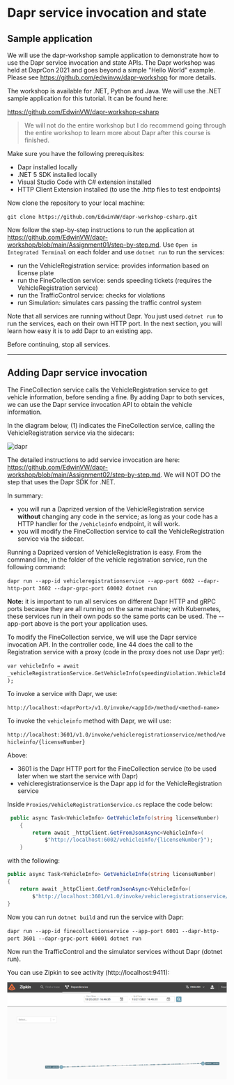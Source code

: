 # Dapr service invocation and state

## Sample application

We will use the dapr-workshop sample application to demonstrate how to use the Dapr service invocation and state APIs. The Dapr workshop was held at DaprCon 2021 and goes beyond a simple "Hello World" example. Please see https://github.com/edwinvw/dapr-workshop for more details.

The workshop is available for .NET, Python and Java. We will use the .NET sample application for this tutorial. It can be found here:

https://github.com/EdwinVW/dapr-workshop-csharp

> We will not do the entire workshop but I do recommend going through the entire workshop to learn more about Dapr after this course is finished.

Make sure you have the following prerequisites:
- Dapr installed locally
- .NET 5 SDK installed locally
- Visual Studio Code with C# extension installed
- HTTP Client Extension installed (to use the .http files to test endpoints)

Now clone the repository to your local machine:

`git clone https://github.com/EdwinVW/dapr-workshop-csharp.git`

Now follow the step-by-step instructions to run the application at https://github.com/EdwinVW/dapr-workshop/blob/main/Assignment01/step-by-step.md. Use `Open in Integrated Terminal` on each folder and use `dotnet run` to run the services:
- run the VehicleRegistration service: provides information based on license plate
- run the FineCollection service: sends speeding tickets (requires the VehicleRegistration service)
- run the TrafficControl service: checks for violations
- run Simulation: simulates cars passing the traffic control system

Note that all services are running without Dapr. You just used `dotnet run` to run the services, each on their own HTTP port. In the next section, you will learn how easy it is to add Dapr to an existing app.

Before continuing, stop all services.

----------

## Adding Dapr service invocation

The FineCollection service calls the VehicleRegistration service to get vehicle information, before sending a fine. By adding Dapr to both services, we can use the Dapr service invocation API to obtain the vehicle information.

In the diagram below, (1) indicates the FineCollection service, calling the VehicleRegistration service via the sidecars:

![dapr](https://github.com/EdwinVW/dapr-workshop/blob/main/img/dapr-setup.png?raw=true)


The detailed instructions to add service invocation are here: https://github.com/EdwinVW/dapr-workshop/blob/main/Assignment02/step-by-step.md. We will NOT DO the step that uses the Dapr SDK for .NET.

In summary:
- you will run a Daprized version of the VehicleRegistration service **without** changing any code in the service; as long as your code has a HTTP handler for the `/vehicleinfo` endpoint, it will work.
- you will modify the FineCollection service to call the VehicleRegistration service via the sidecar.

Running a Daprized version of VehicleRegistration is easy. From the command line, in the folder of the vehicle registration service, run the following command:

`dapr run --app-id vehicleregistrationservice --app-port 6002 --dapr-http-port 3602 --dapr-grpc-port 60002 dotnet run`

**Note:** it is important to run all services on different Dapr HTTP and gRPC ports because they are all running on the same machine; with Kubernetes, these services run in their own pods so the same ports can be used. The --app-port above is the port your application uses.

To modify the FineCollection service, we will use the Dapr service invocation API. In the controller code, line 44 does the call to the Registration service with a proxy (code in the proxy does not use Dapr yet):

`var vehicleInfo = await _vehicleRegistrationService.GetVehicleInfo(speedingViolation.VehicleId);`

To invoke a service with Dapr, we use:

`http://localhost:<daprPort>/v1.0/invoke/<appId>/method/<method-name>`

To invoke the `vehicleinfo` method with Dapr, we will use:

`http://localhost:3601/v1.0/invoke/vehicleregistrationservice/method/vehicleinfo/{licenseNumber}`

Above:
- 3601 is the Dapr HTTP port for the FineCollection service (to be used later when we start the service with Dapr)
- vehicleregistrationservice is the Dapr app id for the VehicleRegistration service

Inside `Proxies/VehicleRegistrationService.cs` replace the code below:

```csharp
 public async Task<VehicleInfo> GetVehicleInfo(string licenseNumber)
    {
        return await _httpClient.GetFromJsonAsync<VehicleInfo>(
            $"http://localhost:6002/vehicleinfo/{licenseNumber}");
    }    
```

with the following:

```csharp
public async Task<VehicleInfo> GetVehicleInfo(string licenseNumber)
{
    return await _httpClient.GetFromJsonAsync<VehicleInfo>(
        $"http://localhost:3601/v1.0/invoke/vehicleregistrationservice/method/vehicleinfo/{licenseNumber}");
}
```

Now you can run `dotnet build` and run the service with Dapr:

`dapr run --app-id finecollectionservice --app-port 6001 --dapr-http-port 3601 --dapr-grpc-port 60001 dotnet run`

Now run the TrafficControl and the simulator services without Dapr (dotnet run).

You can use Zipkin to see activity (http://localhost:9411):

![zipkin](dapr-zipkin.png)

